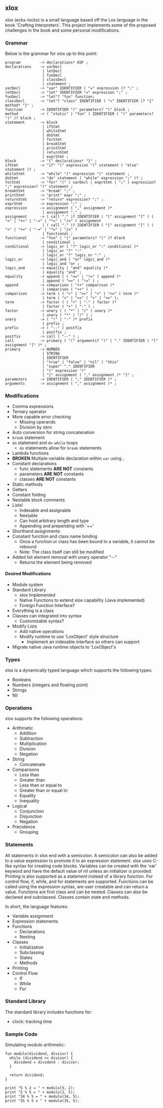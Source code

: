 ## xlox

xlox (ecks-locks) is a small language based off the Lox language in the book 'Crafting Interpreters'. This project implements some of the proposed challenges in the book and some personal modifications.

### Grammar

Below is the grammar for xlox up to this point:
```
program         -> declarations* EOF ;
declarations    -> varDecl
                 | letDecl
                 | funDecl
                 | classDecl
                 | statement ;
varDecl         -> "var" IDENTIFIER ( "=" expression )? ";" ;
letDecl         -> "let" IDENTIFIER "=" expression ";" ;
funDecl         -> "let"? "fun" function;
classDecl       -> "let"? "class" IDENTIFIER ( "<" IDENTIFIER )? "{" method* "}" ;
function        -> IDENTIFIER "(" parameters? ")" block ;
method          -> ( "static" | "fun" ) IDENTIFIER ( "(" parameters? ")" )? block ;
statement       -> block
                 | ifStmt
                 | whileStmt
                 | doStmt
                 | forStmt
                 | breakStmt
                 | printStmt
                 | returnStmt
                 | exprStmt ;
block           -> "{" declarations* "}" ;
ifStmt          -> "if" "(" expression ")" statement ( "else" statement )? ;
whileStmt       -> "while" "(" expression ")" statement ;
doStmt          -> "do" statement ( "while" expression ";" )? ;
forStmt         -> "for" "(" ( varDecl | exprStmt | ";" ) expression? ";" expression? ")" statement ;
breakStmt       -> "break" ";" ;
printStmt       -> "print" expr ";" ;
returnStmt      -> "return" expression? ";" ;
exprStmt        -> expression ";" ;
expression      -> assignment ( "," assignment )*
                 | assignment "," ;
assignment      -> ( call "." )? IDENTIFIER ( "[" assignment "]" ) ( "=" | "+=" | "-=" | "*=" | "/=" ) assignment
                 | ( call "." )? IDENTIFIER ( "[" assignment "]" ) ( "=" | "+=" | "-=" | "*=" | "/=" )
                 | functional ;
functional      -> "fun" ( "(" parameters? ")" )? block
                 | conditional ;
conditional     -> logic_or ( "?" logic_or ":" conditional )* 
                 | logic_or "?" ":"
                 | logic_or "?" logic_or ":" ;
logic_or        -> logic_and ( "or" logic_and )*
                 | logic_and "or ;
logic_and       -> equality ( "and" equality )* 
                 | equality "and" ;
equality        -> append ( ( "==" | "!=" ) append )* 
                 | append ( "==" | "!=" ) ;
append          -> comparison ( "++" comparison )* 
                 | comparison ( "++" ) ;
comparison      -> term ( ( ">" | ">=" | "<" | "<=" ) term )* 
                 | term ( ">" | ">=" | "<" | "<=" );
term            -> factor ( ( "+" | "-" ) factor )* 
                 | factor ( "+" | "-" ) ;
factor          -> unary ( ( "*" | "/" ) unary )* 
                 | unary ( "*" | "/" ) ;
unary           -> ( "!" | "-" )* prefix
                 | prefix ;
prefix          -> ( "--" ) postfix
                 | postfix ; 
postfix         -> call ( "--" ) ;
call            -> primary ( "(" arguments? ")" | "." IDENTIFIER | "[" assignment "]" )* ;   
primary         -> NUMBER
                 | STRING
                 | IDENTIFIER
                 | "true" | "false" | "nil" | "this"
                 | "super" "." IDENTIFIER
                 | "(" expression ")" 
                 | "[" assignment ( "," assignment )* "]" ;
parameters      -> IDENTIFIER ( "," IDENTIFIER )* ;
arguments       -> assignment ( "," assignment )* ;
```

### Modifications

- Comma expressions
- Ternary operator
- More capable error checking
  - Missing operands
  - Division by zero
- Auto conversion for string concatenation
- `break` statement
- `do` statement and `do-while` loops
  - `do` statements allow for `break` statements
- Lambda functions
- **BROKEN** Multiple variable declaration within `var` using `,`
- Constant declarations
  - func statements **ARE NOT** constants
  - parameters **ARE NOT** constants 
  - classes **ARE NOT** constants
- Static methods
- Getters
- Constant folding
- Nestable block comments
- Lists!
  - Indexable and assignable
  - Nestable
  - Can hold arbitrary length and type
  - Appending and prepending with '++'
- Shorthand assignments
- Constant function and class name binding
  - Once a function or class has been bound to a variable, it cannot be rebound
  - Note: The class itself can still be modified
- Added list element removal with unary operator "--"
  - Returns the element being removed

#### Desired Modifications

- Module system
- Standard Library
  - xlox Implemented
  - Native Functions to extend xlox capability (Java implemented)
  - Foreign Function Interface?
- Everything is a class
- Classes can integrated into syntax
  - Customizable syntax?
- Modify Lists
  - Add native operations
  - Modify runtime to use 'LoxObject' style structure
    - Implement an indexable interface so others can support
- Migrate native Java runtime objects to 'LoxObject's

### Types

xlox is a dynamically typed language which supports the following types:
- Booleans
- Numbers (integers and floating point)
- Strings
- Nil

### Operations

xlox supports the following operations:
- Arithmetic
  - Addition
  - Subtraction
  - Multiplication
  - Division
  - Negation
- String
  - Concatenate
- Comparisons
  - Less than
  - Greater than
  - Less than or equal to
  - Greater than or equal to
  - Equality
  - Inequality
- Logical
  - Conjunction
  - Disjunction
  - Negation
- Precidence
  - Grouping

### Statements

All statements in xlox end with a semicolon. A semicolon can also be added to a value expression to promote it to an expression statement. xlox uses C-like syntax for creating code blocks. Variables can be created with the 'var' keyword and have the default value of nil unless an initializer is provided. Printing is also supported as a statement instead of a library function. For control flow, if, while, and for statements are supported. Functions can be called using the expression syntax, are user creatable and can return a value. Functions are first class and can be nested. Classes can also be declared and subclassed. Classes contain state and methods.

In short, the language features:
- Variable assignment
- Expression statements
- Functions
  - Declarations
  - Nesting
- Classes
  - Initialization
  - Subclassing
  - States
  - Methods
- Printing
- Control Flow
  - If
  - While
  - For

### Standard Library

The standard library includes functions for:
- clock: tracking time

### Sample Code

Simulating modulo arithmetic:
```
fun modulo(dividend, divisor) {
  while (dividend >= divisor) {
    dividend = dividend - divisor;
  }

  return dividend;
}

print "5 % 2 = " + modulo(5, 2);
print "2 % 5 = " + modulo(2, 5);
print "34 % 5 = " + modulo(34, 5);
print "35 % 5 = " + modulo(35, 5);

```


<!-- ## Getting Started

Welcome to the VS Code Java world. Here is a guideline to help you get started to write Java code in Visual Studio Code.

## Folder Structure

The workspace contains two folders by default, where:

- `src`: the folder to maintain sources
- `lib`: the folder to maintain dependencies

Meanwhile, the compiled output files will be generated in the `bin` folder by default.

> If you want to customize the folder structure, open `.vscode/settings.json` and update the related settings there.

## Dependency Management

The `JAVA PROJECTS` view allows you to manage your dependencies. More details can be found [here](https://github.com/microsoft/vscode-java-dependency#manage-dependencies). -->
